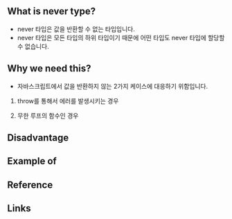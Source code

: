 ## What is never type?
- never 타입은 값을 반환할 수 없는 타입입니다. 
- never 타입은 모든 타입의 하위 타입이기 때문에 어떤 타입도 never 타입에 할당할 수 없습니다. 

## Why we need this?
- 자바스크립트에서 값을 반환하지 않는 2가지 케이스에 대응하기 위함입니다. 
1. throw를 통해서 에러를 발생시키는 경우

2. 무한 루프의 함수인 경우

## Disadvantage

## Example of

## Reference

## Links
